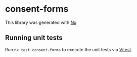# consent-forms

This library was generated with [Nx](https://nx.dev).

## Running unit tests

Run `nx test consent-forms` to execute the unit tests via [Vitest](https://vitest.dev/).
